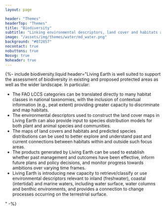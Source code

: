 ```yaml
---
layout: page

header: "Themes"
headerTop: "Themes"
title: "Biodiversity"
subtitle: "Linking environmental descriptors, land cover and habitats and change to the distribution, abundance and richness of fauna and flora"
image: "/assets/img/themes/water/md_water.png"
background: "#072857"
nocontact: true
nobuttons: true
Nosvg: true
Noheader: true
---
```



{%-
include biodiversity.liquid
header="Living Earth is well suited to support the assessment of biodiversity in existing and proposed protected areas as well as the wider landscape.  In particular: <br><ul> <li>The FAO LCCS categories can be translated directly to many habitat classes in national taxonomies, with the inclusion of contextual information (e.g., peat extent) providing greater capacity to discriminate and map habitats. </li> <li>The environmental descriptors used to construct the land cover maps in Living Earth can also provide input to species distribution models for both plant and animal species and communities. </li> <li>The maps of land covers and habitats and predicted species distributions can be used to better explore and understand past and current connections between habitats within and outside such focus areas. </li> <li>The products generated by Living Earth can be used to establish whether past management and outcomes have been effective, inform future plans and policy decisions, and monitor progress towards ambitions over varying time frames. </li> <li>Living Earth is introducing new capacity to retrieve/classify or use environmental descriptors relevant to inland (freshwater), coastal (intertidal) and marine waters, including water surface, water columns and benthic environments, and provides a connection to change processes occurring on the terrestrial surface.</li></ul>    "
-%}
